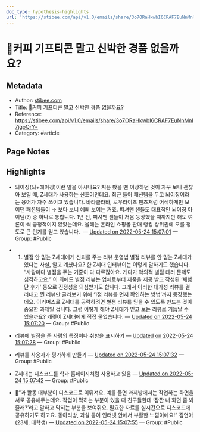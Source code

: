 ```yaml
---
doc_type: hypothesis-highlights
url: 'https://stibee.com/api/v1.0/emails/share/3o7ORaHkwbI6CRAF7EuNnMnl7jgoQrY='
---
```


# 🥕커피 기프티콘 말고 신박한 경품 없을까요?

## Metadata
- Author: [stibee.com]()
- Title: 🥕커피 기프티콘 말고 신박한 경품 없을까요?
- Reference: https://stibee.com/api/v1.0/emails/share/3o7ORaHkwbI6CRAF7EuNnMnl7jgoQrY=
- Category: #article

## Page Notes
## Highlights
- 뇌이징(뇌+에이징)이란 말을 아시나요? 처음 봤을 땐 이상하던 것이 자꾸 보니 괜찮아 보일 때, Z세대가 사용하는 신조어인데요. 최근 들어 패션템을 두고 뇌이징이라는 용어가 자주 쓰이고 있습니다. 바라클라바, 로우라이즈 팬츠처럼 어색하게만 보이던 패션템들이 → 보다 보니 예뻐 보이는 거죠. 피셔맨 샌들도 대표적인 뇌이징 아이템(?) 중 하나로 통합니다. 1년 전, 피셔맨 샌들이 처음 등장했을 때까지만 해도 여론이 썩 긍정적이지 않았는데요. 올해는 온라인 쇼핑몰 판매 랭킹 상위권에 오를 정도로 큰 인기를 얻고 있습니다.  — [Updated on 2022-05-24 15:07:01](https://hyp.is/ue1n5tsnEeyy_IdrGSyszQ/stibee.com/api/v1.0/emails/share/3o7ORaHkwbI6CRAF7EuNnMnl7jgoQrY=) — Group: #Public

- 1. 별점 안 믿는 Z세대에게 신뢰를 주는 리뷰 운영법 별점 리뷰를 안 믿는 Z세대가 있다는 사실, 알고 계셨나요? 한 Z세대 인터뷰이는 이렇게 말하기도 했습니다. “사람마다 별점을 주는 기준이 다 다르잖아요. 게다가 악의적 별점 테러 문제도 심각하고요.” 이 외에도 별점 리뷰는 업체로부터 제품을 제공 받고 작성된 ‘체험단 후기’ 등으로 진정성을 의심받기도 합니다. 그래서 이러한 대가성 리뷰를 걸러내고 찐 리뷰만 골라보기 위해 ‘1점 리뷰를 먼저 확인하는 방법’까지 등장했는데요. 이커머스로 Z세대를 공략하려면 별점 리뷰를 믿을 수 있도록 만드는 것이 중요한 과제일 겁니다. 그럼 어떻게 해야 Z세대가 믿고 보는 리뷰로 거듭날 수 있을까요? 캐릿이 Z세대에게 직접 물었습니다. — [Updated on 2022-05-24 15:07:20](https://hyp.is/xY6AstsnEeyNX9v9jQr2dA/stibee.com/api/v1.0/emails/share/3o7ORaHkwbI6CRAF7EuNnMnl7jgoQrY=) — Group: #Public

- 리뷰에 별점을 준 사람의 특징이나 취향을 표시하기 — [Updated on 2022-05-24 15:07:28](https://hyp.is/ykUD7NsnEeyUJEP9tRlujQ/stibee.com/api/v1.0/emails/share/3o7ORaHkwbI6CRAF7EuNnMnl7jgoQrY=) — Group: #Public

- 리뷰를 사용자가 평가하게 만들기 — [Updated on 2022-05-24 15:07:32](https://hyp.is/zHmhDtsnEeyYyDce4TCklg/stibee.com/api/v1.0/emails/share/3o7ORaHkwbI6CRAF7EuNnMnl7jgoQrY=) — Group: #Public

- Z세대는 디스코드를 학과 홈페이지처럼 사용하고 있음 — [Updated on 2022-05-24 15:07:42](https://hyp.is/0uoJFtsnEeyUvENGudIzDQ/stibee.com/api/v1.0/emails/share/3o7ORaHkwbI6CRAF7EuNnMnl7jgoQrY=) — Group: #Public

- 🙋“과 활동 대부분이 디스코드로 이뤄져요. 예를 들면 과제방에서는 작업하는 화면을 서로 공유해두는데요. 작업이 막히는 부분이 있을 때 친구들한테 ‘잠깐 내 화면 좀 봐줄래?’라고 말하고 막히는 부분을 보여줘요. 필요한 자료를 실시간으로 디스코드에 공유하기도 하고요. 동아리방, 과실 등이 인터넷 안에서 부활한 느낌이에요!” 김연아(23세, 대학생) — [Updated on 2022-05-24 15:07:55](https://hyp.is/2nJbcNsnEeym178Z-nz0IQ/stibee.com/api/v1.0/emails/share/3o7ORaHkwbI6CRAF7EuNnMnl7jgoQrY=) — Group: #Public



